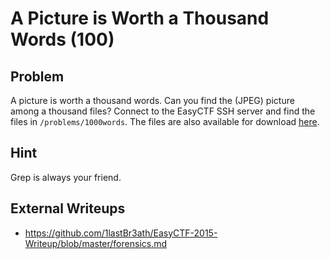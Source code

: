 # A Picture is Worth a Thousand Words (100)

## Problem

A picture is worth a thousand words. Can you find the (JPEG) picture among a thousand files? Connect to the EasyCTF SSH server and find the files in `/problems/1000words`. The files are also available for download [here](files/data.zip).

## Hint

Grep is always your friend.

## External Writeups

* https://github.com/1lastBr3ath/EasyCTF-2015-Writeup/blob/master/forensics.md
